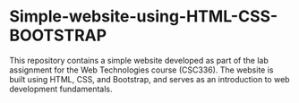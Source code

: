 # Simple-website-using-HTML-CSS-BOOTSTRAP
<p>This repository contains a simple website developed as part of the lab assignment for the Web Technologies course (CSC336). The website is built using HTML, CSS, and Bootstrap, and serves as an introduction to web development fundamentals.
  </p>

